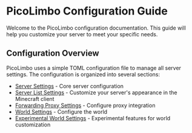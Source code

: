 # PicoLimbo Configuration Guide

Welcome to the PicoLimbo configuration documentation. This guide will help you customize your server to meet your specific needs.

## Configuration Overview

PicoLimbo uses a simple TOML configuration file to manage all server settings. The configuration is organized into several sections:

- [Server Settings](./server-settings) - Core server configuration
- [Server List Settings](./server-list) - Customize your server's appearance in the Minecraft client
- [Forwarding Proxy Settings](./proxy-integration) - Configure proxy integration
- [World Settings](./world) - Configure the world
- [Experimental World Settings](./experimental_world) - Experimental features for world customization
